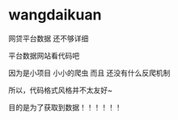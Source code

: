 # wangdaikuan
网贷平台数据 还不够详细 


平台数据网站看代码吧

因为是小项目 小小的爬虫 而且  还没有什么反爬机制

所以，代码格式风格并不太友好~

目的是为了获取到数据！！！！！！
